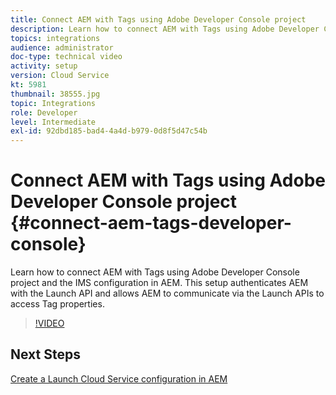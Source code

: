 ```yaml
---
title: Connect AEM with Tags using Adobe Developer Console project
description: Learn how to connect AEM with Tags using Adobe Developer Console project and the IMS configuration in AEM. This setup authenticates AEM with the Launch API and allows AEM to communicate via the Launch APIs to access Tag properties.
topics: integrations
audience: administrator
doc-type: technical video
activity: setup
version: Cloud Service
kt: 5981
thumbnail: 38555.jpg
topic: Integrations
role: Developer
level: Intermediate
exl-id: 92dbd185-bad4-4a4d-b979-0d8f5d47c54b
---
```

# Connect AEM with Tags using Adobe Developer Console project {#connect-aem-tags-developer-console}

Learn how to connect AEM with Tags using Adobe Developer Console project and the IMS configuration in AEM. This setup authenticates AEM with the Launch API and allows AEM to communicate via the Launch APIs to access Tag properties.

>[!VIDEO](https://video.tv.adobe.com/v/38555?quality=12&learn=on)

## Next Steps

[Create a Launch Cloud Service configuration in AEM](create-aem-launch-cloud-service.md)
